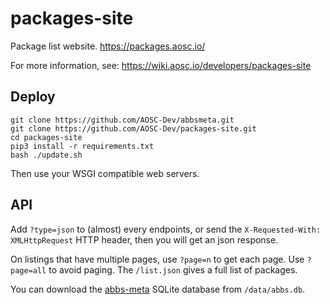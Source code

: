 # packages-site
Package list website. https://packages.aosc.io/

For more information, see: https://wiki.aosc.io/developers/packages-site

## Deploy

```
git clone https://github.com/AOSC-Dev/abbsmeta.git
git clone https://github.com/AOSC-Dev/packages-site.git
cd packages-site
pip3 install -r requirements.txt
bash ./update.sh
```

Then use your WSGI compatible web servers.

## API

Add `?type=json` to (almost) every endpoints, or send the `X-Requested-With: XMLHttpRequest` HTTP header, then you will get an json response.

On listings that have multiple pages, use `?page=n` to get each page.
Use `?page=all` to avoid paging. The `/list.json` gives a full list of packages.

You can download the [abbs-meta](https://github.com/AOSC-Dev/abbs-meta) SQLite database from `/data/abbs.db`.
